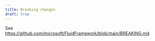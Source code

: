 ```yaml
---
title: Breaking changes
draft: true
---
```


See <https://github.com/microsoft/FluidFramework/blob/main/BREAKING.md>.
